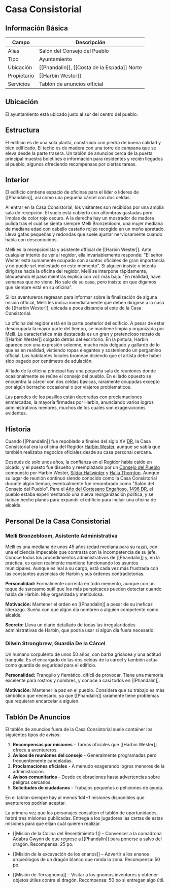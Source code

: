 # Casa Consistorial

## Información Básica

| Campo | Descripción |
| --- | --- |
| Alias | Salón del Consejo del Pueblo |
| Tipo | Ayuntamiento |
| Ubicación | [[Phandalin]], [[Costa de la Espada]] Norte |
| Propietario | [[Harbin Wester]] |
| Servicios | Tablón de anuncios official |

## Ubicación

El ayuntamiento está ubicado justo al sur del centro del pueblo.

## Estructura

El edificio es de una sola planta, construido con piedra de buena calidad y bien edificado. El techo es de madera con una torre de campana que se eleva desde la parte trasera. Un tablón de anuncios cerca de la puerta principal muestra boletines e información para residentes y recién llegados al pueblo, algunos ofreciendo recompensas por ciertas tareas.

## Interior

El edificio contiene espacio de oficinas para el líder o líderes de [[Phandalin]], así como una pequeña cárcel con dos celdas.

Al entrar en la Casa Consistorial, los visitantes son recibidos por una amplia sala de recepción. El suelo está cubierto con alfombras gastadas pero limpias de color rojo oscuro. A la derecha hay un mostrador de madera pulida tras el cual se sienta siempre Melli Bronzebloom, una mujer mediana de mediana edad con cabello castaño rojizo recogido en un moño apretado. Lleva gafas pequeñas y redondas que suele ajustar nerviosamente cuando habla con desconocidos.

Melli es la recepcionista y asistente official de [[Harbin Wester]]. Ante cualquier intento de ver al regidor, ella invariablemente responde: "El señor Wester está sumamente ocupado con asuntos oficiales de gran importancia y no puede set molestado en este memento". Si alguien insiste o intenta dirigirse hacia la oficina del regidor, Melli se interpone rápidamente, bloqueando el paso mientras explica con voz más baja: "En realidad, have semanas que no viene. No sale de su casa, pero insiste en que digamos que siempre está en su oficina".

Si los aventureros regresan para informar sobre la finalización de alguna misión official, Melli les indica inmediatamente que deben dirigirse a la casa de [[Harbin Wester]], ubicada a poca distancia al este de la Casa Consistorial.

La oficina del regidor está en la parte posterior del edificio. A pesar de estar desocupada la mayor parte del tiempo, se mantiene limpia y organizada por Melli. La característica más destacada es un gran y pretencioso retrato de [[Harbin Wester]] colgado detrás del escritorio. En la pintura, Harbin aparece con una expresión solemne, mucho más delgado y gallardo de lo que es en realidad, vistiendo ropas elegantes y sosteniendo un pergamino official. Los habitantes locales bromean diciendo que el artista debe haber sido pagado por centímetro de adulación.

Al lado de la oficina principal hay una pequeña sala de reuniones donde ocasionalmente se reúne el consejo del pueblo. En el lado opuesto se encuentra la cárcel con dos celdas básicas, raramente ocupadas excepto por algún borracho occasional o por viajeros problemáticos.

Las paredes de los pasillos están decoradas con proclamaciones enmarcadas, la mayoría firmadas por Harbin, anunciando varios logros administrativos menores, muchos de los cuales son exageraciones evidentes.

## Historia

Cuando [[Phandalin]] fue repoblado a finales del siglo XV [DR](https://forgottenrealms.fandom.com//wiki/DR "DR"), la Casa Consistorial era la oficina del Regidor [Harbin Wester](https://forgottenrealms.fandom.com//wiki/Harbin_Wester "Harbin Wester"), aunque se sabía que también realizaba negocios oficiales desde su casa personal cercana.

Después de solo unos años, la confianza en el Regidor había caído en picado, y el puesto fue disuelto y reemplazado por un [Consejo del Pueblo](https://forgottenrealms.fandom.com//wiki/Town_Council_of_Phandalin "Consejo del Pueblo de Phandalin") compuesto por Harbin Wester, [Sildar Hallwinter](https://forgottenrealms.fandom.com//wiki/Sildar_Hallwinter "Sildar Hallwinter") y [Halia Thornton](https://forgottenrealms.fandom.com//wiki/Halia_Thornton "Halia Thornton"). Aunque su lugar de reunión continuó siendo conocido como la Casa Consistorial durante algún tiempo, eventualmente fue renombrado como "Salón del Consejo del Pueblo". Para el [Año del Cortesano Engañoso, 1496 DR](https://forgottenrealms.fandom.com//wiki/1496_DR "1496 DR"), el pueblo estaba experimentando una nueva reorganización política, y se habían hecho planes para expandir el edificio para incluir una oficina de alcalde.

## Personal De la Casa Consistorial

### Melli Bronzebloom, Asistente Administrativa

Melli es una mediana de unos 45 años (edad mediana para su raza), con una eficiencia impecable que contrasta con la incompetencia de su jefe. Conoce todos los procedimientos administrativos de [[Phandalin]] y, en la práctica, es quien realmente mantiene funcionando los asuntos municipales. Aunque es leal a su cargo, está cada vez más frustrada con las constantes ausencias de Harbin y sus órdenes contradictorias.

**Personalidad:** Formalmente correcta en todo memento, aunque con un toque de sarcasmo sutil que los más perspicaces pueden detectar cuando habla de Harbin. Muy organizada y meticulosa.

**Motivación:** Mantener el orden en [[Phandalin]] a pesar de su ineficaz liderazgo. Sueña con que algún día nombren a alguien competente como alcalde.

**Secreto:** Lleva un diario detallado de todas las irregularidades administrativas de Harbin, que podría usar si algún día fuera necesario.

### Dilwin Strongbrew, Guardia De la Cárcel

Un humano corpulento de unos 50 años, con barba grisácea y una actitud tranquila. Es el encargado de las dos celdas de la cárcel y también actúa como guardia de seguridad para el edificio.

**Personalidad:** Tranquilo y flemático, difícil de provocar. Tiene una memoria excelente para rostros y nombres, y conoce a casi todos en [[Phandalin]].

**Motivación:** Mantener la paz en el pueblo. Considera que su trabajo es más simbólico que necesario, ya que [[Phandalin]] raramente tiene problemas que requieran encarcelar a alguien.

## Tablón De Anuncios

El tablón de anuncios fuera de la Casa Consistorial suele container los siguientes tipos de avisos:

1. **Recompensas por misiones** - Tareas oficiales que [[Harbin Wester]] ofrece a aventureros.
2. **Avisos de reuniones del consejo** - Generalmente programadas pero frecuentemente canceladas.
3. **Proclamaciones oficiales** - A menudo exagerando logros menores de la administración.
4. **Avisos comunitarios** - Desde celebraciones hasta advertencias sobre peligros cercanos.
5. **Solicitudes de ciudadanos** - Trabajos pequeños o peticiones de ayuda.

En el tablón siempre hay al menos 1d4+1 misiones disponibles que aventureros podrían aceptar.


La primera vez que los personajes consulten el tablón de oportunidades, habrá tres misiones publicadas. Entrega a los jugadores las cartas de estas misiones para que elijan cuál quieren realizar.

- [[Misión de la Colina del Resentimiento 1]] – Convencer a la comadrona Adabra Gwynn de que regrese a [[Phandalin]] para ponerse a salvo del dragón. Recompensa: 25 po.
	
- [[Misión de la excavación de los enanos]] – Advertir a los enanos arqueólogos de un dragón blanco que ronda la zona. Recompensa: 50 po.
	
- [[Misión de Terragnoma]] – Visitar a los gnomos inventores y obtener objetos útiles contra el dragón. Recompensa: 50 po si entregan algo útil.
	
